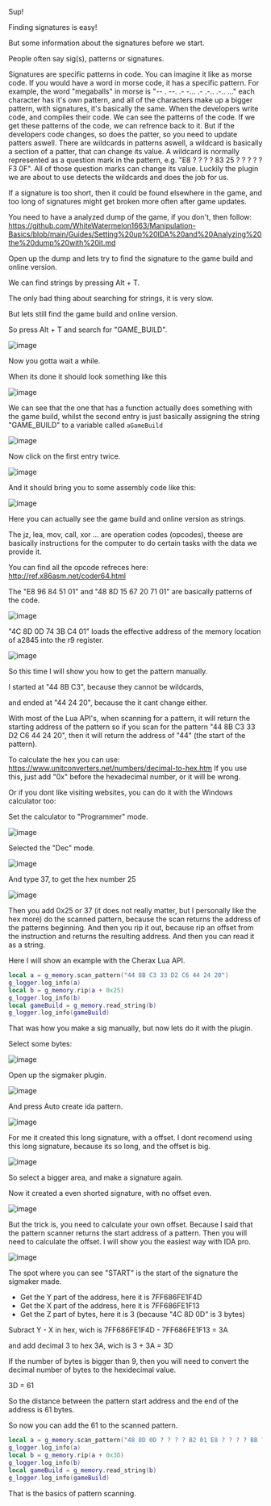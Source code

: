 Sup! 

Finding signatures is easy!

But some information about the signatures before we start.

People often say sig(s), patterns or signatures.

Signatures are specific patterns in code. You can imagine it like as morse code. If you would have a word in morse code, it has a specific pattern.
For example, the word "megaballs" in morse is "-- . --. .- -... .- .-.. .-.. ..." each character has it's own pattern, 
and all of the characters make up a bigger pattern, with signatures, it's basically the same.
When the developers write code, and compiles their code. We can see the patterns of the code. If we get these patterns of the code, we can refrence back to it.
But if the developers code changes, so does the patter, so you need to update patters aswell.
There are wildcards in patterns aswell, a wildcard is basically a section of a patter, that can change its value. A wildcard
is normally represented as a question mark in the pattern, e.g. "E8 ? ? ? ? 83 25 ? ? ? ? ? F3 0F".
All of those question marks can change its value.
Luckily the plugin we are about to use detects the wildcards and does the job for us.

If a signature is too short, then it could be found elsewhere in the game,
and too long of signatures might get broken more often after game updates.

You need to have a analyzed dump of the game, if you don't, then follow:
https://github.com/WhiteWatermelon1663/Manipulation-Basics/blob/main/Guides/Setting%20up%20IDA%20and%20Analyzing%20the%20dump%20with%20it.md

Open up the dump and lets try to find the signature to the game build and online version.

We can find strings by pressing Alt + T.

The only bad thing about searching for strings, it is very slow.

But lets still find the game build and online version.

So press Alt + T and search for "GAME_BUILD".

![image](https://user-images.githubusercontent.com/132128937/235351157-dc45e6ac-582d-4e6e-88f1-dbd797d68746.png)

Now you gotta wait a while.

When its done it should look something like this

![image](https://user-images.githubusercontent.com/132128937/235351813-442436a0-082b-4cc2-8e37-827367cd0c93.png)

We can see that the one that has a function actually does something with the game build,
whilst the second entry is just basically assigning the string "GAME_BUILD" to a variable called `aGameBuild`

![image](https://user-images.githubusercontent.com/132128937/235351873-4a93c0ac-628f-46e1-86f0-d3c7d2c2846c.png)

Now click on the first entry twice.

![image](https://user-images.githubusercontent.com/132128937/235352016-a58e4ee2-ed60-4280-9d04-297de2773325.png)

And it should bring you to some assembly code like this:

![image](https://user-images.githubusercontent.com/132128937/235352800-7484aced-d978-40f9-988f-c3273611a3cc.png)

Here you can actually see the game build and online version as strings.

The jz, lea, mov, call, xor ... are operation codes (opcodes), theese are basically instructions for the computer to do certain tasks with the data we provide it.

You can find all the opcode refreces here: http://ref.x86asm.net/coder64.html

The "E8 96 84 51 01" and "48 8D 15 67 20 71 01" are basically patterns of the code.

![image](https://user-images.githubusercontent.com/132128937/235352986-bbb080b0-b8d0-4cf3-b8d2-b833a1170289.png)

"4C 8D 0D 74 3B C4 01" loads the effective address of the memory location of a2845 into the r9 register.

![image](https://user-images.githubusercontent.com/132128937/235354251-bb2aaa33-eb5f-4380-b17b-b0b621cb3d61.png)

So this time I will show you how to get the pattern manually.

I started at "44 8B C3", because they cannot be wildcards,

and ended at "44 24 20", because the it cant change either.

With most of the Lua API's, when scanning for a pattern, it will return the starting address of the pattern
so if you scan for the pattern "44 8B C3 33 D2 C6 44 24 20", then it will return the address of "44" (the start of the pattern).

To calculate the hex you can use: https://www.unitconverters.net/numbers/decimal-to-hex.htm
If you use this, just add "0x" before the hexadecimal number, or it will be wrong.

Or if you dont like visiting websites, you can do it with the Windows calculator too:

Set the calculator to "Programmer" mode.

![image](https://user-images.githubusercontent.com/132128937/235355006-20fafa90-89b6-40c3-b783-61f2dbb32b3d.png)

Selected the "Dec" mode.

![image](https://user-images.githubusercontent.com/132128937/235355045-e18ab9c9-556b-43a5-a64c-85d398df27b6.png)

And type 37, to get the hex number 25

![image](https://user-images.githubusercontent.com/132128937/235355103-accd8932-65b9-4e98-824b-1edad03b10f7.png)

Then you add 0x25 or 37 (it does not really matter, but I personally like the hex more) do the scanned pattern, because the scan returns the
address of the patterns beginning. And then you rip it out, because rip an offset from the instruction and returns the resulting address.
And then you can read it as a string.

Here I will show an example with the Cherax Lua API.

```lua
local a = g_memory.scan_pattern("44 8B C3 33 D2 C6 44 24 20")
g_logger.log_info(a)
local b = g_memory.rip(a + 0x25)
g_logger.log_info(b)
local gameBuild = g_memory.read_string(b)
g_logger.log_info(gameBuild)
```
That was how you make a sig manually, but now lets do it with the plugin.

Select some bytes:

![image](https://user-images.githubusercontent.com/132128937/235361498-462cc14b-11ac-4782-9a55-ea174e208ee7.png)

Open up the sigmaker plugin.

![image](https://user-images.githubusercontent.com/132128937/235361529-fdc66b13-d346-4325-b5a1-27e5d71c0335.png)

And press Auto create ida pattern.

![image](https://user-images.githubusercontent.com/132128937/235361567-cdfdd82a-8000-4165-b84c-ad888651a585.png)

For me it created this long signature, with a offset. I dont recomend using this long signature, because its so long, and the offset is big.

![image](https://user-images.githubusercontent.com/132128937/235361756-ac6bf188-3cf6-4d9d-beb9-ea062de753f2.png)

So select a bigger area, and make a signature again.

Now it created a even shorted signature, with no offset even.

![image](https://user-images.githubusercontent.com/132128937/235361888-129ceedf-351c-4a9a-9d18-9096af7576f1.png)

But the trick is, you need to calculate your own offset. Because I said that the pattern scanner returns the start address of a pattern.
Then you will need to calculate the offset. I will show you the easiest way with IDA pro.

![image](https://user-images.githubusercontent.com/132128937/235361420-59427e63-bf2c-4f74-b4a8-cf8a36ae7f05.png)

The spot where you can see "START" is the start of the signature the sigmaker made.

<ul>
  <li>Get the Y part of the address, here it is 7FF686FE1F4D</li>
  <li>Get the X part of the address, here it is 7FF686FE1F13</li>
  <li>Get the Z part of bytes, here it is 3 (because "4C 8D 0D" is 3 bytes)</li>
</ul>

Subract Y - X in hex, wich is 7FF686FE1F4D - 7FF686FE1F13 = 3A

and add decimal 3 to hex 3A, wich is 3 + 3A = 3D

If the number of bytes is bigger than 9, then you will need to convert the decimal number of bytes to the hexidecimal value.

3D = 61

So the distance between the pattern start address and the end of the address is 61 bytes.

So now you can add the 61 to the scanned pattern.

```lua
local a = g_memory.scan_pattern("48 8D 0D ? ? ? ? B2 01 E8 ? ? ? ? BB ? ? ? ? ")
g_logger.log_info(a)
local b = g_memory.rip(a + 0x3D)
g_logger.log_info(b)
local gameBuild = g_memory.read_string(b)
g_logger.log_info(gameBuild)
```

That is the basics of pattern scanning.
